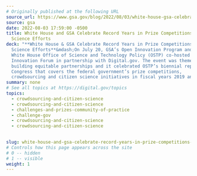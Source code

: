 ```yaml
---
# Originally published at the following URL
source_url: https://www.gsa.gov/blog/2022/08/03/white-house-gsa-celebrate-record-years-in-prize-competitions-citizen-science-efforts
source: gsa
date: 2022-08-03 17:59:00 -0500
title: White House and GSA Celebrate Record Years in Prize Competitions, Citizen
  Science Efforts
deck: "**White House & GSA Celebrate Record Years in Prize Competitions, Citizen
  Science Efforts**&mdash;On July 20, GSA’s Open Innovation Program and the
  White House Office of Science and Technology Policy (OSTP) co-hosted the Open
  Innovation Forum in partnership with Digital.gov. The event was themed around
  building equitable partnerships and it celebrated OSTP’s biennial report to
  Congress that covers the federal government’s prize competitions,
  crowdsourcing and citizen science initiatives in fiscal years 2019 and 2020."
summary: none
# See all topics at https://digital.gov/topics
topics:
  - crowdsourcing-and-citizen-science
  - crowdsourcing-and-citizen-science
  - challenges-and-prizes-community-of-practice
  - challenge-gov
  - crowdsourcing-and-citizen-science
  - crowdsourcing-and-citizen-science
  

slug: white-house-and-gsa-celebrate-record-years-in-prize-competitions-citizen-science-efforts
# Controls how this page appears across the site
# 0 -- hidden
# 1 -- visible
weight: 1
---
```

